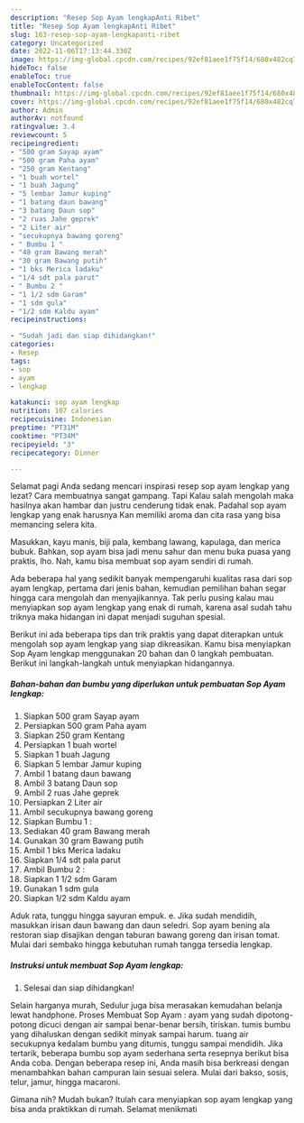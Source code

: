 ```yaml
---
description: "Resep Sop Ayam lengkapAnti Ribet"
title: "Resep Sop Ayam lengkapAnti Ribet"
slug: 163-resep-sop-ayam-lengkapanti-ribet
category: Uncategorized
date: 2022-11-06T17:13:44.330Z
image: https://img-global.cpcdn.com/recipes/92ef81aee1f75f14/680x482cq70/sop-ayam-lengkap-foto-resep-utama.jpg
hideToc: false
enableToc: true
enableTocContent: false
thumbnail: https://img-global.cpcdn.com/recipes/92ef81aee1f75f14/680x482cq70/sop-ayam-lengkap-foto-resep-utama.jpg
cover: https://img-global.cpcdn.com/recipes/92ef81aee1f75f14/680x482cq70/sop-ayam-lengkap-foto-resep-utama.jpg
author: Admin
authorAv: notfound
ratingvalue: 3.4
reviewcount: 5
recipeingredient:
- "500 gram Sayap ayam"
- "500 gram Paha ayam"
- "250 gram Kentang"
- "1 buah wortel"
- "1 buah Jagung"
- "5 lembar Jamur kuping"
- "1 batang daun bawang"
- "3 batang Daun sop"
- "2 ruas Jahe geprek"
- "2 Liter air"
- "secukupnya bawang goreng"
- " Bumbu 1 "
- "40 gram Bawang merah"
- "30 gram Bawang putih"
- "1 bks Merica ladaku"
- "1/4 sdt pala parut"
- " Bumbu 2 "
- "1 1/2 sdm Garam"
- "1 sdm gula"
- "1/2 sdm Kaldu ayam"
recipeinstructions:

- "Sudah jadi dan siap dihidangkan!"
categories:
- Resep
tags:
- sop
- ayam
- lengkap

katakunci: sop ayam lengkap 
nutrition: 107 calories
recipecuisine: Indonesian
preptime: "PT31M"
cooktime: "PT34M"
recipeyield: "3"
recipecategory: Dinner

---
```



Selamat pagi Anda sedang mencari inspirasi resep sop ayam lengkap yang lezat? Cara membuatnya sangat gampang. Tapi Kalau salah mengolah maka hasilnya akan hambar dan justru cenderung tidak enak. Padahal sop ayam lengkap yang enak harusnya Kan memiliki aroma dan cita rasa yang bisa memancing selera kita.


Masukkan, kayu manis, biji pala, kembang lawang, kapulaga, dan merica bubuk. Bahkan, sop ayam bisa jadi menu sahur dan menu buka puasa yang praktis, lho. Nah, kamu bisa membuat sop ayam sendiri di rumah.

Ada beberapa hal yang sedikit banyak mempengaruhi kualitas rasa dari sop ayam lengkap, pertama dari jenis bahan, kemudian pemilihan bahan segar hingga cara mengolah dan menyajikannya. Tak perlu pusing kalau mau menyiapkan sop ayam lengkap yang enak di rumah, karena asal sudah tahu triknya maka hidangan ini dapat menjadi suguhan spesial.


Berikut ini ada beberapa tips dan trik praktis yang dapat diterapkan untuk mengolah sop ayam lengkap yang siap dikreasikan. Kamu bisa menyiapkan Sop Ayam lengkap menggunakan 20 bahan dan 0 langkah pembuatan. Berikut ini langkah-langkah untuk menyiapkan hidangannya.

<!--inarticleads1-->

##### Bahan-bahan dan bumbu yang diperlukan untuk pembuatan Sop Ayam lengkap:

1. Siapkan 500 gram Sayap ayam
1. Persiapkan 500 gram Paha ayam
1. Siapkan 250 gram Kentang
1. Persiapkan 1 buah wortel
1. Siapkan 1 buah Jagung
1. Siapkan 5 lembar Jamur kuping
1. Ambil 1 batang daun bawang
1. Ambil 3 batang Daun sop
1. Ambil 2 ruas Jahe geprek
1. Persiapkan 2 Liter air
1. Ambil secukupnya bawang goreng
1. Siapkan  Bumbu 1 :
1. Sediakan 40 gram Bawang merah
1. Gunakan 30 gram Bawang putih
1. Ambil 1 bks Merica ladaku
1. Siapkan 1/4 sdt pala parut
1. Ambil  Bumbu 2 :
1. Siapkan 1 1/2 sdm Garam
1. Gunakan 1 sdm gula
1. Siapkan 1/2 sdm Kaldu ayam


Aduk rata, tunggu hingga sayuran empuk. e. Jika sudah mendidih, masukkan irisan daun bawang dan daun seledri. Sop ayam bening ala restoran siap disajikan dengan taburan bawang goreng dan irisan tomat. Mulai dari sembako hingga kebutuhan rumah tangga tersedia lengkap. 

<!--inarticleads2-->

##### Instruksi untuk membuat Sop Ayam lengkap:


1. Selesai dan siap dihidangkan!

Selain harganya murah, Sedulur juga bisa merasakan kemudahan belanja lewat handphone. Proses Membuat Sop Ayam : ayam yang sudah dipotong-potong dicuci dengan air sampai benar-benar bersih, tiriskan. tumis bumbu yang dihaluskan dengan sedikit minyak sampai harum. tuang air secukupnya kedalam bumbu yang ditumis, tunggu sampai mendidih. Jika tertarik, beberapa bumbu sop ayam sederhana serta resepnya berikut bisa Anda coba. Dengan beberapa resep ini, Anda masih bisa berkreasi dengan menambahkan bahan campuran lain sesuai selera. Mulai dari bakso, sosis, telur, jamur, hingga macaroni. 

Gimana nih? Mudah bukan? Itulah cara menyiapkan sop ayam lengkap yang bisa anda praktikkan di rumah. Selamat menikmati
